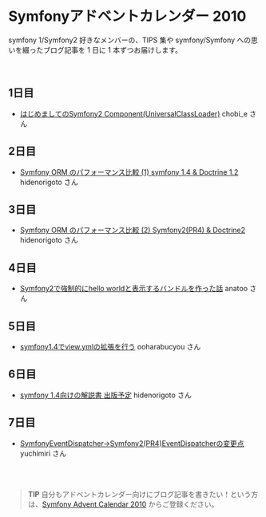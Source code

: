 Symfonyアドベントカレンダー 2010
================================

symfony 1/Symfony2 好きなメンバーの、TIPS 集や symfony/Symfony への思いを綴ったブログ記事を 1 日に 1 本ずつお届けします。

<br />

1日目
-----

  - [はじめましてのSymfony2 Component(UniversalClassLoader)](http://d.hatena.ne.jp/chobi_e/20101201/1291190530) chobi_e さん

2日目
-----

  - [Symfony ORM のパフォーマンス比較 (1) symfony 1.4 & Doctrine 1.2](http://d.hatena.ne.jp/innx_hidenori/20101202/1291215747) hidenorigoto さん

3日目
-----

  - [Symfony ORM のパフォーマンス比較 (2) Symfony2(PR4) & Doctrine2](http://d.hatena.ne.jp/innx_hidenori/20101203/1291302081) hidenorigoto さん

4日目
-----

  - [Symfony2で強制的にhello worldと表示するバンドルを作った話](http://sideport.g.hatena.ne.jp/anatoo/20101204/1291420969) anatoo さん

5日目
-----

  - [symfony1.4でview.ymlの拡張を行う](http://ex.bucyou.net/sf2010-5/) ooharabucyou さん

6日目
-----

  - [symfony 1.4向けの解説書 出版予定](http://d.hatena.ne.jp/innx_hidenori/20101206/1291562157) hidenorigoto さん

7日目
-----

  - [SymfonyEventDispatcher→Symfony2(PR4)EventDispatcherの変更点](http://d.hatena.ne.jp/yuchimiri/20101207/p1) yuchimiri さん

<br />
<br />

> **TIP**
> 自分もアドベントカレンダー向けにブログ記事を書きたい！という方は、[Symfony Advent Calendar 2010](http://atnd.org/events/10466) からご登録ください。


